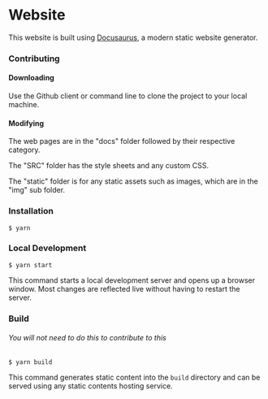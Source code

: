 # Website

This website is built using [Docusaurus](https://docusaurus.io/), a modern static website generator.

### Contributing

#### Downloading

Use the Github client or command line to clone the project to your local machine.

#### Modifying

The web pages are in the "docs" folder followed by their respective category.

The "SRC" folder has the style sheets and any custom CSS.

The "static" folder is for any static assets such as images, which are in the "img" sub folder.

### Installation

```
$ yarn
```

### Local Development

```
$ yarn start
```

This command starts a local development server and opens up a browser window. Most changes are reflected live without having to restart the server.

### Build

###### You will not need to do this to contribute to this

```
$ yarn build
```

This command generates static content into the `build` directory and can be served using any static contents hosting service.

